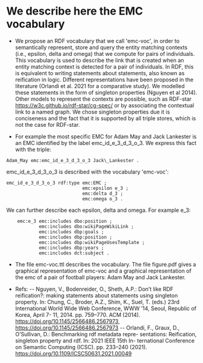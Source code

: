 # We describe here the EMC vocabulary

- We propose an RDF vocabulary that we call 'emc-voc', in order to semantically represent, store and query the entity matching contexts (i.e.,  epsilon, delta and omega) that we compute for pairs of individuals. 
This vocabulary is used to describe the link that is created when an entity matching context is detected for a pair of individuals. 
In RDF, this is equivalent to writing statements about statements, also known as reification in logic. 
Different representations have been proposed in the literature (Orlandi et al. 2021 for a comparative study). 
We modelled these statements in the form of singleton properties (Nguyen et al 2014). 
Other models to represent the contexts are possible, such as RDF-star https://w3c.github.io/rdf-star/cg-spec/ or by associating the contextual link to a named graph. 
We chose singleton properties due it is conciseness and the fact that it is supported by all triple stores, which is not the case for RDF-star. 

- For example the most specific EMC for Adam May and Jack Lankester is an EMC identified by the label emc\_id\_e\_3\_d\_3\_o\_3.
We express this fact with the triple:

```
Adam_May emc:emc_id_e_3_d_3_o_3 Jack\_Lankester .
```

emc_id_e_3_d_3_o_3 is described with the vocabulary 'emc-voc':

```
emc_id_e_3_d_3_o_3 rdf:type emc:EMC ;
                            emc:epsilon e_3 ;
                            emc:delta d_3 ;
                            emc:omega o_3 .   
```

We can further describe each epsilon, delta and omega. 
For example e_3:

```
    emc:e_3 emc:includes dbo:position ;
            emc:includes dbo:wikiPageWikiLink ;
            emc:includes dbp:goals ;
	        emc:includes dbp:position ;
            emc:includes dbp:wikiPageUsesTemplate ;
            emc:includes dbp:years ;
	        emc:includes dct:subject .
```

- The file emc-voc.ttl describes the vocabulary. 
The file figure.pdf gives a graphical representation of emc-voc and a graphical representation of the
emc of a pair of football players: Adam May and Jack Lankester.

- Refs:
-- Nguyen, V., Bodenreider, O., Sheth, A.P.: Don’t like RDF reification?: making statements about statements using singleton property. 
In: Chung, C., Broder, A.Z., Shim, K., Suel, T. (eds.) 23rd International World
Wide Web Conference, WWW ’14, Seoul, Republic of Korea, April 7-
11, 2014. pp. 759–770. ACM (2014). https://doi.org/10.1145/2566486.2567973,
https://doi.org/10.1145/2566486.2567973
-- Orlandi, F., Graux, D., O’Sullivan, D.: Benchmarking rdf metadata repre-
sentations: Reification, singleton property and rdf. In: 2021 IEEE 15th In-
ternational Conference on Semantic Computing (ICSC). pp. 233–240 (2021).
https://doi.org/10.1109/ICSC50631.2021.00049
